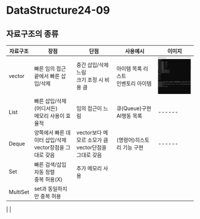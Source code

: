 # DataStructure24-09

## 자료구조의 종류

|자료구조| 장점 | 단점 | 사용예시 | 이미지 |
|--------|------|------|--------------------|------|
| vector | 빠른 임의 접근<br> 끝에서 빠른 삽입/삭제 | 중간 삽입/삭제 느림 <br> 크기 조정 시 비용 큼 | 아이템 목록 리스트 <br> 인벤토리 아이템 | <img src = "Img/Graph.png/" width = "200" height = "100"> |
| List   | 빠른 삽입/삭제(어디서든) <br> 메모리 사용이 효율적 | 임의 접근이 느림 | 큐(Queue)구현 <br> AI행동 목록 | ------ |
| Deque  | 양쪽에서 빠른 데이터 삽입/삭제 <br> vector장점을 그대로 갖음 | vector보다 메모르 소모가 큼 <br> vector단점을 그대로 갖음 | (명령어)히스토리 기능 구현 | ------ |
| Set    | 빠른 검색/삽입 <br> 자동 정렬 <br> 중복 허용(X) | 추가 메모리 사용 |
| MultiSet | set과 동일하지만 중복 허용 |
|
|
